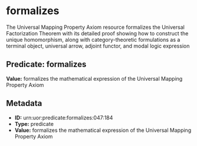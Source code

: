# formalizes

The Universal Mapping Property Axiom resource formalizes the Universal Factorization Theorem with its detailed proof showing how to construct the unique homomorphism, along with category-theoretic formulations as a terminal object, universal arrow, adjoint functor, and modal logic expression

## Predicate: formalizes

**Value:** formalizes the mathematical expression of the Universal Mapping Property Axiom

## Metadata

- **ID:** urn:uor:predicate:formalizes:047:184
- **Type:** predicate
- **Value:** formalizes the mathematical expression of the Universal Mapping Property Axiom
